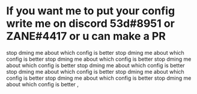# If you want me to put your config write me on discord 53d#8951 or ZANE#4417 or u can make a PR
stop dming me about which config is better stop dming me about which config is better stop dming me about which config is better stop dming me about which config is better stop dming me about which config is better stop dming me about which config is better stop dming me about which config is better stop dming me about which config is better stop dming me about which config is better ,
